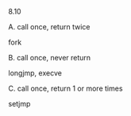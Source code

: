 8.10

A.  call once, return twice

fork

B. call once, never return

longjmp, execve

C. call once, return 1 or more times

setjmp



